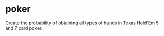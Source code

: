 # poker
Create the probability of obtaining all types of hands in Texas Hold'Em 5 and 7 card poker.
